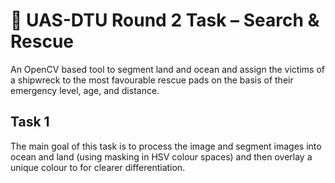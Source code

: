 # 🚁 UAS-DTU Round 2 Task – Search & Rescue
An OpenCV based tool to segment land and ocean and assign the victims of a shipwreck to the most favourable rescue pads on the basis of their emergency level, age, and distance.

## Task 1
The main goal of this task is to process the image and segment images into ocean and land (using masking in HSV colour spaces) and then overlay a unique colour to for clearer differentiation.

